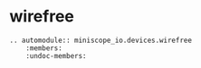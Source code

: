 # wirefree

```{eval-rst}
.. automodule:: miniscope_io.devices.wirefree
    :members:
    :undoc-members:
```